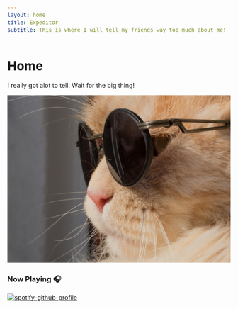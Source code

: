 ```yaml
---
layout: home
title: Expeditor
subtitle: This is where I will tell my friends way too much about me!
---
```

# Home
I really got alot to tell. Wait for the big thing!

![image](/assets/catglasses.jpg)

### Now Playing 🎧

[![spotify-github-profile](https://spotify-github-profile.vercel.app/api/view?uid=l0d5u4xvdcvavv2a2of81kx07&cover_image=true&theme=default)](https://github.com/kittinan/spotify-github-profile) <br/>

